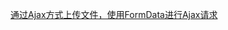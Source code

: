 
[通过Ajax方式上传文件，使用FormData进行Ajax请求](http://blog.csdn.net/inuyasha1121/article/details/51915742)







